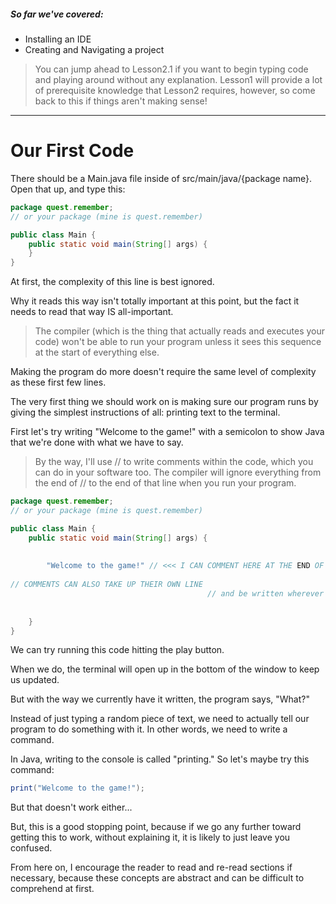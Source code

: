 ##### So far we've covered:
- Installing an IDE
- Creating and Navigating a project

> You can jump ahead to Lesson2.1 if you want to begin typing code and playing around without any explanation. Lesson1
> will provide a lot of prerequisite knowledge that Lesson2 requires, however, so come back to this if things aren't making sense!

---

# Our First Code

There should be a Main.java file inside of src/main/java/{package name}. Open that up, and type this:

```java
package quest.remember;
// or your package (mine is quest.remember)

public class Main {
    public static void main(String[] args) {
    }
}
```

At first, the complexity of this line is best ignored. 

Why it reads this way isn't totally important at this point, but the fact it needs to read that way IS all-important.

> The compiler (which is the thing that actually reads and executes your code) won't be able to run your program 
> unless it sees this sequence at the start of everything else.

Making the program do more doesn't require the same level of complexity as these first few lines.

The very first thing we should work on is making sure our program runs by giving the simplest instructions of all: 
printing text to the terminal.

First let's try writing "Welcome to the game!" with a semicolon to show Java that we're done with what we have to say.

>By the way, I'll use // to write comments within the code, which you can do in your software too. The compiler will 
ignore everything from the end of // to the end of that line when you run your program.

```java
package quest.remember;
// or your package (mine is quest.remember)

public class Main {
    public static void main(String[] args) {
        
        
        "Welcome to the game!" // <<< I CAN COMMENT HERE AT THE END OF THE LINE
        
// COMMENTS CAN ALSO TAKE UP THEIR OWN LINE
                                            // and be written wherever you want them
    
    
    }
}
```

We can try running this code hitting the play button.

When we do, the terminal will open up in the bottom of the window to keep us updated.

But with the way we currently have it written, the program says, "What?"

Instead of just typing a random piece of text, we need to actually tell our program to do something with it.
In other words, we need to write a command.

In Java, writing to the console is called "printing." So let's maybe try this command:

```java
print("Welcome to the game!");
```

But that doesn't work either...

But, this is a good stopping point, because if we go any further toward getting this to work, without explaining it, 
it is likely to just leave you confused.

From here on, I encourage the reader to read and re-read sections if necessary, because these concepts are abstract
and can be difficult to comprehend at first.

